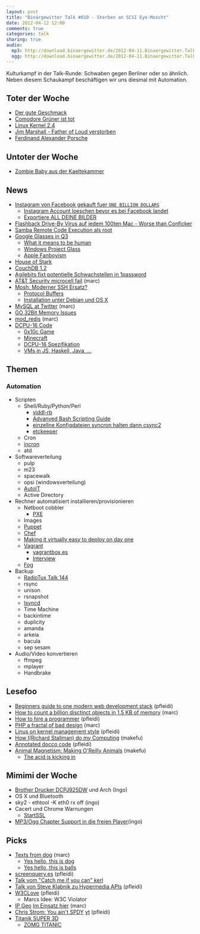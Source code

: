 ```yaml
---
layout: post
title: "Binärgewitter Talk #010 - Sterben an SCSI Eye-Moscht"
date: 2012-04-12 12:00
comments: true
categories: talk
sharing: true
audio:
  mp3: http://download.binaergewitter.de/2012-04-11.Binaergewitter.Talk.10.mp3
  ogg: http://download.binaergewitter.de/2012-04-11.Binaergewitter.Talk.10.ogg
---
```

Kulturkampf in der Talk-Runde: Schwaben gegen Berliner oder so ähnlich. Neben diesem Schaukampf beschäftigen wir uns diesmal mit Automation.

## Toter der Woche
- [Der gute Geschmack]( http://robmientjes.nl/item/comic-serif )
- [Comodore Grüner ist tot](http://www.heise.de/newsticker/meldung/Computer-fuer-die-Massen-zum-Tode-des-Commodore-Gruenders-Jack-Tramiel-1517599.html )
- [Linux Kernel 2.4]( http://www.heise.de/newsticker/meldung/Pflege-des-Linux-Kernels-2-4-endet-1517604.html )
- [Jim Marshall - Father of Loud verstorben]( http://www.wochenblatt.de/nachrichten/altoetting/ueberregionales/Verstaerker-Erfinder-Jim-Marshall-tot;art5572,106046 )
- [Ferdinand Alexander Porsche]( http://de.wikipedia.org/wiki/Ferdinand_Alexander_Porsche )
## Untoter der Woche
* [Zombie Baby aus der Kaeltekammer]( http://www.rp-online.de/panorama/ausland/fruehchen-ueberlebt-stundenlang-in-kuehlraum-1.2787719 )
## News
- [Instagram von Facebook gekauft fuer `ONE BILLION DOLLARS`]( http://www.businessinsider.com/instagram-billion-dollar-valuation-2012-4 )
    - [Instagram Account loeschen bevor es bei Facebook landet]( https://instagram.com/accounts/remove/request/ )
    - [Exportiere ALL DEINE BILDER]( http://instaport.me/ )
- [Flashback Drive-By Virus auf jedem 100ten Mac - Worse than Conficker]( http://www.computerworld.com/s/article/9225937/Mac_Malware_Outbreak_Is_Bigger_than_39_Conficker_39_ )
- [Samba Remote Code Execution als root](https://www.samba.org/samba/security/CVE-2012-1182 )
- [Google Glasses in Q3]( https://plus.google.com/111626127367496192147/posts )
    - [What it means to be human]( http://blog.bit9.com/bid/80774/Project-Glass-Google-s-Augmented-Reality-Changes-What-it-is-to-be-Human?utm_source=BLOG-Project-Glass-Google-s-Augmented-Reality-Changes-What-it-is-to-be-Human-4.9.2012 )
    - [Windows Project Glass]( http://www.youtube.com/watch?v=ZwModZmOzDs )
    - [Apple Fanboyism]( http://www.cultofmac.com/159453/why-apple-wont-turn-you-into-a-cyborg/ )
- [House of Stark](https://p.twimg.com/AoNUIKYCIAA0eip.jpg )  
- [CouchDB 1.2]( http://couchdb.apache.org/ )
- [Agilebits fixt potentielle Schwachstellen in 1password]( http://blog.agilebits.com/2012/04/09/1password-ios-pbkdf2-goodness/ )
- [AT&T Security microcell fail]( http://fail0verflow.com/blog/2012/microcell-fail.html ) (marc)
- [Mosh: Moderner SSH Ersatz?]( http://mosh.mit.edu/ )
    * [Protocol Buffers]( https://developers.google.com/protocol-buffers/ )
    * [Installation unter Debian und OS X]( http://www.freshblurbs.com/installing-mosh-debian-squeeze-and-mac-os-x-lion )
- [MySQL at Twitter]( http://engineering.twitter.com/2012/04/mysql-at-twitter.html ) (marc)
- [GO 32Bit Memory Issues](http://news.ycombinator.net/item?id=3805302 )
- [mod_redis]( https://github.com/sneakybeaky/mod_redis ) (marc)
- [DCPU-16 Code]( https://github.com/blog/1098-take-over-the-galaxy-with-github )
    * [0x10c Game]( http://0x10c.com/ )
    * [Minecraft]( http://www.minecraft.net/ )
    * [DCPU-16 Spezifikation]( http://0x10c.com/doc/dcpu-16.txt )
    * [VMs in JS, Haskell, Java, ...]( https://github.com/dcpu16 )
## Themen
### Automation

- Scripten
    * Shell/Ruby/Python/Perl
        * [viddl-rb]( https://github.com/rb2k/viddl-rb )
        * [Advanved Bash Scripting Guide]( http://tldp.org/LDP/abs/html/ )
        * [einzellne Konfigdateien syncron halten dann csync2](http://oss.linbit.com/csync2/ )
        * [etckeeper](http://joey.kitenet.net/code/etckeeper/ )
    * Cron
    * [incron]( http://inotify.aiken.cz/?section=incron&page=doc&lang=en )
    * atd
- Softwareverteilung
    * pulp
    * m23
    * spacewalk
    * opsi (windowsverteilung)
    * [AutoIT]( http://www.autoitscript.com/site/autoit/ )
    * Active Directory
- Rechner automatisiert installieren/provisionieren
    * Netboot cobbler
        * [PXE]( http://de.wikipedia.org/wiki/Preboot_Execution_Environment )
    * Images
    * [Puppet]( http://puppetlabs.com/puppet/what-is-puppet/ )
    * [Chef]( http://www.opscode.com/chef/ )
    * [Making it virtually easy to deploy on day one]( http://codeascraft.etsy.com/2012/03/13/making-it-virtually-easy-to-deploy-on-day-one/ )
    * [Vagrant]( http://vagrantup.com/ )
      - [vagrantbox.es]( http://vagrantbox.es/ )
      - [Interview]( http://thechangelog.com/post/17325686068/episode-0-7-2-vagrant-with-mitchell-hashimoto )
    * [Fog]( http://fog.io/ )
- Backup
    * [RadioTux Talk 144](http://www.radiotux.de/index.php?/archives/7597-Talk-144-RAID0-Backup.html )
    * rsync
    * unison
    * rsnapshot
    * [lsyncd]( https://code.google.com/p/lsyncd/ )
    * Time Machine
    * backintime
    * duplicity
    * amanda
    * arkeia
    * bacula
    * sep sesam
- Audio/Video konvertieren
    * ffmpeg
    * mplayer
    * Handbrake
## Lesefoo
- [Beginners guide to one modern web development stack]( http://coffeespoonsofcode.wordpress.com/2012/04/07/beginners-guide-to-one-modern-web-development-stack/ ) (pfleidi)
- [How to count a billion disctinct objects in 1,5 KB of memory]( http://highscalability.com/blog/2012/4/5/big-data-counting-how-to-count-a-billion-distinct-objects-us.html ) (marc)
- [How to hire a programmer]( http://www.codinghorror.com/blog/2012/03/how-to-hire-a-programmer.html ) (pfleidi)
- [PHP a fractal of bad design]( http://me.veekun.com/blog/2012/04/09/php-a-fractal-of-bad-design/ ) (marc)
- [Linus on kernel management style]( http://lwn.net/Articles/105375/ ) (pfleidi)
- [How I(Richard Stallman) do my Computing](http://stallman.org/stallman-computing.html ) (makefu)
- [Annotated docco code]( http://jashkenas.github.com/docco/ ) (pfleidi)
- [Animal Magnetism: Making O'Reilly Animals]( http://oreilly.com/news/lejeune_0400.html# ) (makefu)
    * [The acid is kicking in]( http://www.kontraband.com/pics/15421/OReilly-On-Acid/ )

## Mimimi der Woche
- [Brother Drucker DCPJ925DW](http://www.amazon.de/gp/product/B005HQPNWW/ref=as_li_ss_tl?ie=UTF8&tag=trektrip&linkCode=as2&camp=1638&creative=19454&creativeASIN=B005HQPNWW) und Arch (Ingo)
- OS X und Bluetooth
- sky2 - ethtool -K eth0 rx off (ingo)
- Cacert und Chrome Warnungen
    * [StartSSL]( http://www.startssl.com/ )
- [MP3/Ogg Chapter Support in die freien Player](https://plus.google.com/100883264249933714273/posts/GJM9D5VxX4G )(ingo)

## Picks
- [Texts from dog]( http://textfromdog.tumblr.com/ ) (marc)
    * [Yes hello, this is dog]( http://knowyourmeme.com/memes/yes-this-is-dog )
    * [Yes hello, this is balls]( http://memerial.net/4319-hello-yes-this-is-balls )
- [screenquery.es]( http://screenqueri.es/ ) (pfleidi)
- [Talk vom "Catch me if you can" kerl]( http://www.youtube.com/watch?v=vHOvl_D_tdU )
- [Talk von Steve Klabnik zu Hypermedia APIs]( http://vimeo.com/40084288 ) (pfleidi)
- [W3CLove]( http://w3clove.com/ ) (pfleidi)
   * Marcs Idee: W3C Violator
- [IP Geo]( http://ip-geo.appspot.com/ ) [Im Einsatz hier]( http://blog.marc-seeger.de/books.html ) (marc)
- [Chris Strom: You ain't SPDY]( http://confreaks.com/videos/652-gogaruco2011-you-ain-t-spdy ) [yt]( http://www.youtube.com/watch?v=zqst-oaXIHQ ) (pfleidi)
- [Titanik SUPER 3D]( http://www.youtube.com/watch?v=dJxj1mou03M )
   * [ZOMG TITANIC]( http://twitpic.com/97vogu )
   
